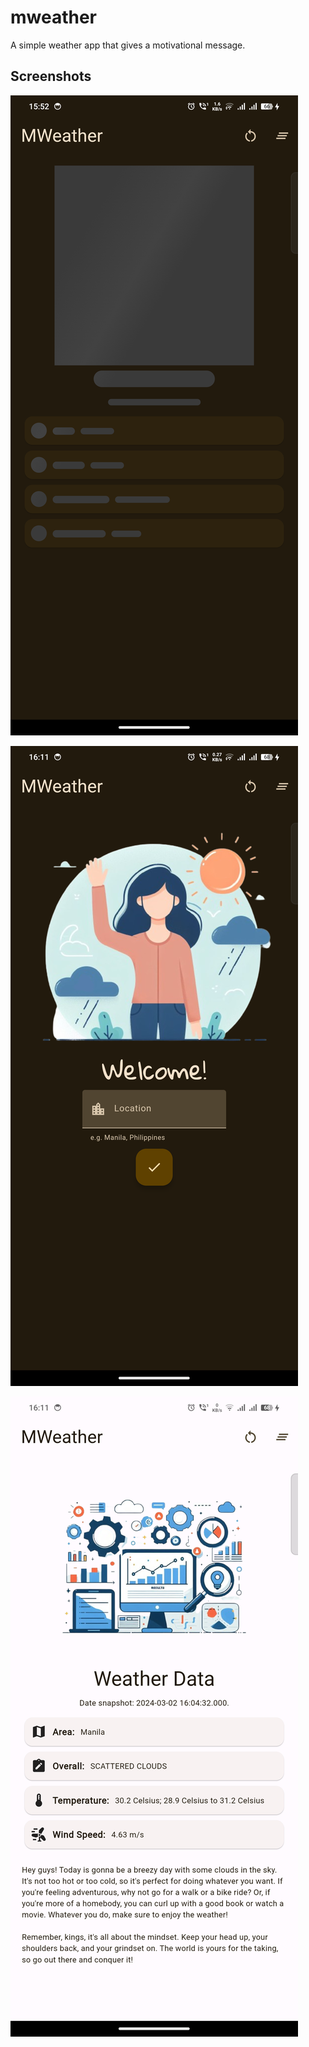 # mweather

A simple weather app that gives a motivational message.

## Screenshots
![](assets/screenshot1.png)

![](assets/screenshot2.png)

![](assets/screenshot3.png)